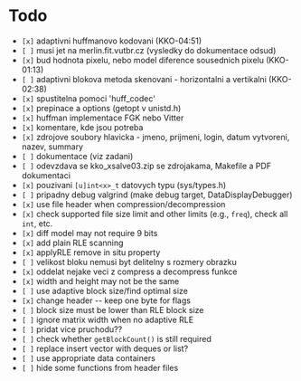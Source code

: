 # Todo

* `[x]` adaptivni huffmanovo kodovani (KKO-04:51)
* `[ ]` musi jet na merlin.fit.vutbr.cz (vysledky do dokumentace odsud)
* `[x]` bud hodnota pixelu, nebo model diference sousednich pixelu (KKO-01:13)
* `[ ]` adaptivni blokova metoda skenovani - horizontalni a vertikalni (KKO-02:38)
* `[x]` spustitelna pomoci 'huff_codec'
* `[x]` prepinace a options (getopt v unistd.h)
* `[x]` huffman implementace FGK nebo Vitter
* `[x]` komentare, kde jsou potreba
* `[x]` zdrojove soubory hlavicka - jmeno, prijmeni, login, datum vytvoreni, nazev, summary
* `[ ]` dokumentace (viz zadani)
* `[ ]` odevzdava se kko_xsalve03.zip se zdrojakama, Makefile a PDF dokumentaci
* `[x]` pouzivani `[u]int<x>_t` datovych typu (sys/types.h)
* `[ ]` pripadny debug valgrind (make debug target, DataDisplayDebugger)
* `[x]` use file header when compression/decompression
* `[x]` check supported file size limit and other limits (e.g., `freq`), check all `int`, etc.
* `[x]` diff model may not require 9 bits
* `[x]` add plain RLE scanning
* `[x]` applyRLE remove in situ property
* `[ ]` velikost bloku nemusi byt delitelny s rozmery obrazku
* `[x]` oddelat nejake veci z compress a decompress funkce
* `[x]` width and height may not be the same
* `[ ]` use adaptive block size/find optimal size
* `[x]` change header -- keep one byte for flags
* `[ ]` block size must be lower than RLE block size
* `[ ]` ignore matrix width when no adaptive RLE
* `[ ]` pridat vice pruchodu??
* `[ ]` check whether `getBlockCount()` is still required
* `[ ]` replace insert vector with deques or list?
* `[ ]` use appropriate data containers
* `[ ]` hide some functions from header files
